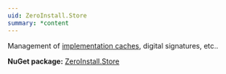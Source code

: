 ```yaml
---
uid: ZeroInstall.Store
summary: *content
---
```

Management of [implementation caches](https://docs.0install.net/details/cache/), digital signatures, etc..

**NuGet package:** [ZeroInstall.Store](https://www.nuget.org/packages/ZeroInstall.Store/)
